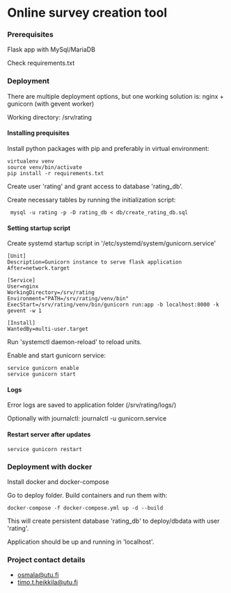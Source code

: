 # Online survey creation tool

### Prerequisites

Flask app with MySql/MariaDB 

Check requirements.txt

### Deployment

There are multiple deployment options, but one working solution is:
nginx + gunicorn (with gevent worker) 

Working directory: /srv/rating

#### Installing prequisites

Install python packages with pip and preferably in virtual environment:
```
virtualenv venv
source venv/bin/activate
pip install -r requirements.txt
``` 

Create user 'rating' and grant access to database 'rating_db'.

Create necessary tables by running the initialization script:
```
 mysql -u rating -p -D rating_db < db/create_rating_db.sql
```

#### Setting startup script

Create systemd startup script in '/etc/systemd/system/gunicorn.service'

```
[Unit]
Description=Gunicorn instance to serve flask application
After=network.target

[Service]
User=nginx
WorkingDirectory=/srv/rating
Environment="PATH=/srv/rating/venv/bin"
ExecStart=/srv/rating/venv/bin/gunicorn run:app -b localhost:8000 -k gevent -w 1

[Install]
WantedBy=multi-user.target
```

Run 'systemctl daemon-reload' to reload units.

Enable and start gunicorn service:
```
service gunicorn enable
service gunicorn start
```

#### Logs

Error logs are saved to application folder (/srv/rating/logs/) 

Optionally with journalctl:
journalctl -u gunicorn.service 

#### Restart server after updates

```
service gunicorn restart
```

### Deployment with docker

Install docker and docker-compose

Go to deploy folder. Build containers and run them with:
```
docker-compose -f docker-compose.yml up -d --build
```

This will create persistent database 'rating_db' to deploy/dbdata with user 'rating'.

Application should be up and running in 'localhost'.

### Project contact details
 - osmala@utu.fi
 - timo.t.heikkila@utu.fi

